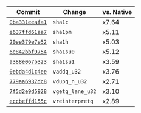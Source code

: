 | Commit | Change | vs. Native |
| --- | --- | --- |
| [`0ba331eeafa1`](https://github.com/mmcloughlin/hwwasmtime/commit/0ba331eeafa1) | `sha1c` | x7.64 |
| [`e637ffd61aa7`](https://github.com/mmcloughlin/hwwasmtime/commit/e637ffd61aa7) | `sha1pm` | x5.11 |
| [`20ee379e7e52`](https://github.com/mmcloughlin/hwwasmtime/commit/20ee379e7e52) | `sha1h` | x5.03 |
| [`6e842bbf9754`](https://github.com/mmcloughlin/hwwasmtime/commit/6e842bbf9754) | `sha1su0` | x5.12 |
| [`a388e067b323`](https://github.com/mmcloughlin/hwwasmtime/commit/a388e067b323) | `sha1su1` | x3.59 |
| [`0ebda4d1c4ee`](https://github.com/mmcloughlin/hwwasmtime/commit/0ebda4d1c4ee) | `vaddq_u32` | x3.76 |
| [`779aa6937dc8`](https://github.com/mmcloughlin/hwwasmtime/commit/779aa6937dc8) | `vdupq_n_u32` | x2.71 |
| [`7f5d2e9d5928`](https://github.com/mmcloughlin/hwwasmtime/commit/7f5d2e9d5928) | `vgetq_lane_u32` | x3.10 |
| [`eccbeffd155c`](https://github.com/mmcloughlin/hwwasmtime/commit/eccbeffd155c) | `vreinterpretq` | x2.89 |
